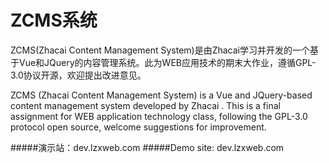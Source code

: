 # ZCMS系统
ZCMS(Zhacai Content Management System)是由Zhacai学习并开发的一个基于Vue和JQuery的内容管理系统。此为WEB应用技术的期末大作业，遵循GPL-3.0协议开源，欢迎提出改进意见。

ZCMS (Zhacai Content Management System) is a Vue and JQuery-based content management system developed by Zhacai . This is a final assignment for WEB application technology class, following the GPL-3.0 protocol open source, welcome suggestions for improvement.

#####演示站：dev.lzxweb.com
#####Demo site: dev.lzxweb.com
